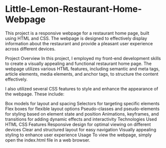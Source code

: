# Little-Lemon-Restaurant-Home-Webpage

This project is a responsive webpage for a restaurant home page, built using HTML and CSS. The webpage is designed to effectively display information about the restaurant and provide a pleasant user experience across different devices.

Project Overview
In this project, I employed my front-end development skills to create a visually appealing and functional restaurant home page. The webpage utilizes various HTML features, including semantic and meta tags, article elements, media elements, and anchor tags, to structure the content effectively.

I also utilized several CSS features to style and enhance the appearance of the webpage. These include:

Box models for layout and spacing
Selectors for targeting specific elements
Flex boxes for flexible layout options
Pseudo-classes and pseudo-elements for styling based on element state and position
Animations, keyframes, and transitions for adding dynamic effects and interactivity
Technologies Used
HTML
CSS
Features
Responsive design for optimal viewing on different devices
Clear and structured layout for easy navigation
Visually appealing styling to enhance user experience
Usage
To view the webpage, simply open the index.html file in a web browser.
